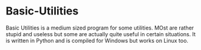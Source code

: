 # Basic-Utilities

Basic Utilities is a medium sized program for some utilities. MOst are rather stupid and useless but some are actually quite useful in certain situations. It is written in Python and is compiled for Windows but works on Linux too.
